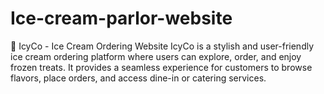 # Ice-cream-parlor-website
🍦 IcyCo - Ice Cream Ordering Website IcyCo is a stylish and user-friendly ice cream ordering platform where users can explore, order, and enjoy frozen treats. It provides a seamless experience for customers to browse flavors, place orders, and access dine-in or catering services.
